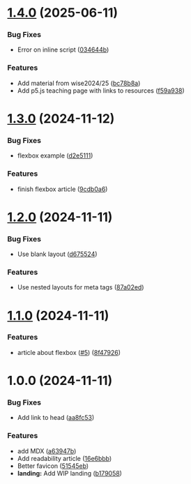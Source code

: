 # [1.4.0](https://github.com/ff6347/incode/compare/v1.3.0...v1.4.0) (2025-06-11)


### Bug Fixes

* Error on inline script ([034644b](https://github.com/ff6347/incode/commit/034644ba08db86742ec561ef5d588aae76f0896b))


### Features

* Add material from wise2024/25 ([bc78b8a](https://github.com/ff6347/incode/commit/bc78b8aadcf898c5d234d86f45baaa8005b22004))
* Add p5.js teaching page with links to resources ([f59a938](https://github.com/ff6347/incode/commit/f59a938b5eb8443471fb31264aa9e6be322776d9))

# [1.3.0](https://github.com/ff6347/incode/compare/v1.2.0...v1.3.0) (2024-11-12)


### Bug Fixes

* flexbox example ([d2e5111](https://github.com/ff6347/incode/commit/d2e51116596e8ed46eb8eff899b2373213ed16e3))


### Features

* finish flexbox article ([9cdb0a6](https://github.com/ff6347/incode/commit/9cdb0a6609562a991df9482f73003762c99afedf))

# [1.2.0](https://github.com/ff6347/incode/compare/v1.1.0...v1.2.0) (2024-11-11)


### Bug Fixes

* Use blank layout ([d675524](https://github.com/ff6347/incode/commit/d675524e58d36a0c06d32aeb107ad1fb1173a6c8))


### Features

* Use nested layouts for meta tags ([87a02ed](https://github.com/ff6347/incode/commit/87a02ed6a2a236c275d5a86c043ef3e452e3834c))

# [1.1.0](https://github.com/ff6347/incode/compare/v1.0.0...v1.1.0) (2024-11-11)


### Features

* article about flexbox ([#5](https://github.com/ff6347/incode/issues/5)) ([8f47926](https://github.com/ff6347/incode/commit/8f47926b391d2705675d98e135b5c49992c74ee5))

# 1.0.0 (2024-11-11)


### Bug Fixes

* Add link to head ([aa8fc53](https://github.com/ff6347/incode/commit/aa8fc538bc05d0aabcd538ac9f1551be76a7390d))


### Features

* add MDX ([a63947b](https://github.com/ff6347/incode/commit/a63947bc34af47016aac043eb005520a6d2c6e70))
* Add readability article ([16e6bbb](https://github.com/ff6347/incode/commit/16e6bbbef77f11e1c0fbbf2a65562e01f0bb3156))
* Better favicon ([51545eb](https://github.com/ff6347/incode/commit/51545eba3130d122f906cd7e14be9003455d0afb))
* **landing:** Add WIP landing ([b179058](https://github.com/ff6347/incode/commit/b179058a01ccf6047057af8d78d48cfce2fa71b0))

